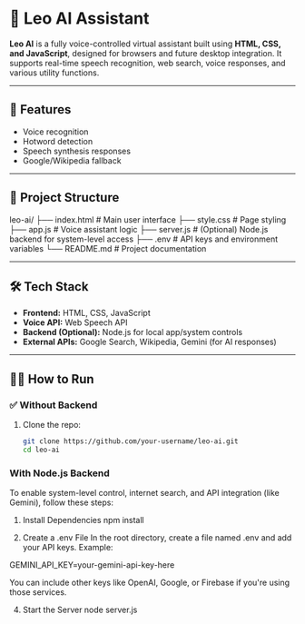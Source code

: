 # 🤖 Leo AI Assistant

**Leo AI** is a fully voice-controlled virtual assistant built using **HTML, CSS, and JavaScript**, designed for browsers and future desktop integration. It supports real-time speech recognition, web search, voice responses, and various utility functions.

---

## 🚀 Features
- Voice recognition
- Hotword detection
- Speech synthesis responses
- Google/Wikipedia fallback

---

## 📁 Project Structure

leo-ai/
├── index.html # Main user interface
├── style.css # Page styling
├── app.js # Voice assistant logic
├── server.js # (Optional) Node.js backend for system-level access
├── .env # API keys and environment variables
└── README.md # Project documentation


---

## 🛠️ Tech Stack

- **Frontend:** HTML, CSS, JavaScript
- **Voice API:** Web Speech API
- **Backend (Optional):** Node.js for local app/system controls
- **External APIs:** Google Search, Wikipedia, Gemini (for AI responses)

---

## 🧑‍💻 How to Run

### ✅ Without Backend
1. Clone the repo:
   ```bash
   git clone https://github.com/your-username/leo-ai.git
   cd leo-ai

### With Node.js Backend
To enable system-level control, internet search, and API integration (like Gemini), follow these steps:

1. Install Dependencies
npm install

 2. Create a .env File
In the root directory, create a file named .env and add your API keys. Example:

GEMINI_API_KEY=your-gemini-api-key-here

You can include other keys like OpenAI, Google, or Firebase if you're using those services.

4. Start the Server
 node server.js
